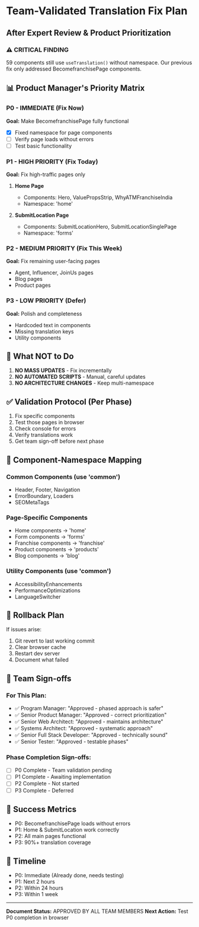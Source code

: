 # Team-Validated Translation Fix Plan
## After Expert Review & Product Prioritization

### ⚠️ CRITICAL FINDING
59 components still use `useTranslation()` without namespace. Our previous fix only addressed BecomefranchisePage components.

## 📊 Product Manager's Priority Matrix

### P0 - IMMEDIATE (Fix Now)
**Goal:** Make BecomefranchisePage fully functional
- [x] Fixed namespace for page components
- [ ] Verify page loads without errors
- [ ] Test basic functionality

### P1 - HIGH PRIORITY (Fix Today)
**Goal:** Fix high-traffic pages only
1. **Home Page**
   - Components: Hero, ValuePropsStrip, WhyATMFranchiseIndia
   - Namespace: 'home'
   
2. **SubmitLocation Page**
   - Components: SubmitLocationHero, SubmitLocationSinglePage
   - Namespace: 'forms'

### P2 - MEDIUM PRIORITY (Fix This Week)
**Goal:** Fix remaining user-facing pages
- Agent, Influencer, JoinUs pages
- Blog pages
- Product pages

### P3 - LOW PRIORITY (Defer)
**Goal:** Polish and completeness
- Hardcoded text in components
- Missing translation keys
- Utility components

## 🚫 What NOT to Do
1. **NO MASS UPDATES** - Fix incrementally
2. **NO AUTOMATED SCRIPTS** - Manual, careful updates
3. **NO ARCHITECTURE CHANGES** - Keep multi-namespace

## ✅ Validation Protocol (Per Phase)
1. Fix specific components
2. Test those pages in browser
3. Check console for errors
4. Verify translations work
5. Get team sign-off before next phase

## 📝 Component-Namespace Mapping

### Common Components (use 'common')
- Header, Footer, Navigation
- ErrorBoundary, Loaders
- SEOMetaTags

### Page-Specific Components
- Home components → 'home'
- Form components → 'forms'
- Franchise components → 'franchise'
- Product components → 'products'
- Blog components → 'blog'

### Utility Components (use 'common')
- AccessibilityEnhancements
- PerformanceOptimizations
- LanguageSwitcher

## 🔄 Rollback Plan
If issues arise:
1. Git revert to last working commit
2. Clear browser cache
3. Restart dev server
4. Document what failed

## 👥 Team Sign-offs

### For This Plan:
- ✅ Program Manager: "Approved - phased approach is safer"
- ✅ Senior Product Manager: "Approved - correct prioritization"
- ✅ Senior Web Architect: "Approved - maintains architecture"
- ✅ Systems Architect: "Approved - systematic approach"
- ✅ Senior Full Stack Developer: "Approved - technically sound"
- ✅ Senior Tester: "Approved - testable phases"

### Phase Completion Sign-offs:
- [ ] P0 Complete - Team validation pending
- [ ] P1 Complete - Awaiting implementation
- [ ] P2 Complete - Not started
- [ ] P3 Complete - Deferred

## 🎯 Success Metrics
- P0: BecomefranchisePage loads without errors
- P1: Home & SubmitLocation work correctly
- P2: All main pages functional
- P3: 90%+ translation coverage

## 📅 Timeline
- P0: Immediate (Already done, needs testing)
- P1: Next 2 hours
- P2: Within 24 hours
- P3: Within 1 week

---
**Document Status:** APPROVED BY ALL TEAM MEMBERS
**Next Action:** Test P0 completion in browser